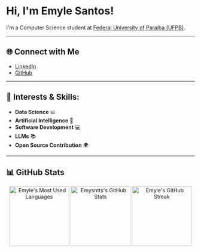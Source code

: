 # Hi, I'm Emyle Santos! 

I'm a Computer Science student at [Federal University of Paraíba (UFPB)](https://www.ufpb.br/).

---

## 🌐 Connect with Me
- [LinkedIn](https://www.linkedin.com/in/emylesantos/)
- [GitHub](https://github.com/Emysntts)

---

## 🚀 Interests & Skills:
- **Data Science** 📊
- **Artificial Intelligence** 🤖
- **Software Development** 💻
- **LLMs** 📚
- **Open Source Contribution** 🌍

---

## 📊 GitHub Stats

<div align="center">
  <img height="160em" src="https://github-readme-stats.vercel.app/api/top-langs/?username=Emysntts&layout=compact&theme=dark" alt="Emyle's Most Used Languages">
  <img height="160em" src="https://github-readme-stats.vercel.app/api?username=Emysntts&show_icons=true&theme=dark&bg_color=45,0000FF,800080" alt="Emysntts's GitHub Stats">
  <img height="160em" src="https://github-readme-streak-stats.herokuapp.com/?user=Emysntts&theme=dark" alt="Emyle's GitHub Streak" />
</div>
